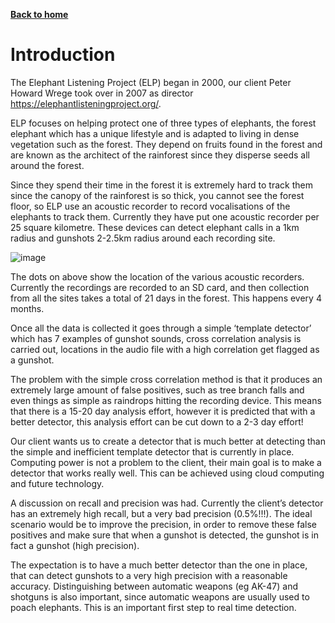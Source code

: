 [__Back to home__](index.md)

# Introduction

The Elephant Listening Project (ELP) began in 2000, our client Peter Howard Wrege took over in 2007 as director https://elephantlisteningproject.org/.

ELP focuses on helping protect one of three types of elephants, the forest elephant which has a unique lifestyle and is adapted to living in dense vegetation such as the forest. They depend on fruits found in the forest and are known as the architect of the rainforest since they disperse seeds all around the forest. 

Since they spend their time in the forest it is extremely hard to track them since the canopy of the rainforest is so thick, you cannot see the forest floor, so ELP use an acoustic recorder to record vocalisations of the elephants to track them. Currently they have put one acoustic recorder per 25 square kilometre. These devices can detect elephant calls in a 1km radius and gunshots 2-2.5km radius around each recording site.

![image](https://user-images.githubusercontent.com/48328956/123100837-5f26e980-d42b-11eb-9a89-f2896160c685.png)

The dots on above show the location of the various acoustic recorders. Currently the recordings are recorded to an SD card, and then collection from all the sites takes a total of 21 days in the forest. This happens every 4 months.

Once all the data is collected it goes through a simple ‘template detector’ which has 7 examples of gunshot sounds, cross correlation analysis is carried out, locations in the audio file with a high correlation get flagged as a gunshot.

The problem with the simple cross correlation method is that it produces an extremely large amount of false positives, such as tree branch falls and even things as simple as raindrops hitting the recording device. This means that there is a 15-20 day analysis effort, however it is predicted that with a better detector, this analysis effort can be cut down to a 2-3 day effort!

Our client wants us to create a detector that is much better at detecting than the simple and inefficient template detector that is currently in place. Computing power is not a problem to the client, their main goal is to make a detector that works really well. This can be achieved using cloud computing and future technology.

A discussion on recall and precision was had. Currently the client’s detector has an extremely high recall, but a very bad precision (0.5%!!!). The ideal scenario would be to improve the precision, in order to remove these false positives and make sure that when a gunshot is detected, the gunshot is in fact a gunshot (high precision).

The expectation is to have a much better detector than the one in place, that can detect gunshots to a very high precision with a reasonable accuracy. Distinguishing between automatic weapons (eg AK-47) and shotguns is also important, since automatic weapons are usually used to poach elephants. This is an important first step to real time detection.

